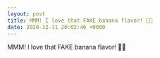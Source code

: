 ```yaml
---
layout: post
title: MMM! I love that FAKE banana flavor! 🍌😋
date: 2020-12-11 20:02:46 +0000
---
```


MMM! I love that FAKE banana flavor! 🍌😋

